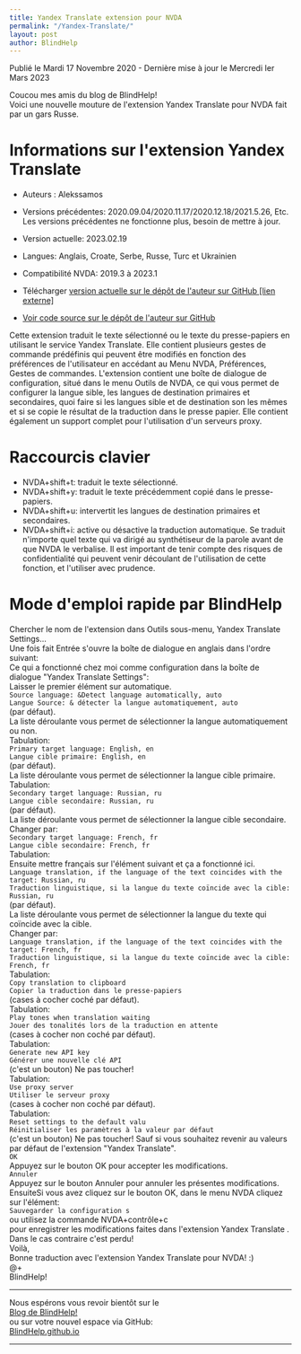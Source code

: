 ```yaml
---
title: Yandex Translate extension pour NVDA
permalink: "/Yandex-Translate/"
layout: post
author: BlindHelp
---
```


<footer>Publié le Mardi 17 Novembre 2020 - Dernière mise à jour le Mercredi Ier Mars 2023</footer>


Coucou mes amis du blog de BlindHelp!    
Voici une nouvelle mouture de l'extension Yandex Translate  pour NVDA fait  par un gars Russe.    

# Informations sur l'extension Yandex Translate #

* Auteurs : Alekssamos
* Versions précédentes: 2020.09.04/2020.11.17/2020.12.18/2021.5.26, Etc.    
Les versions précédentes ne fonctionne plus, besoin de mettre à jour.    
* Version actuelle: 2023.02.19

* Langues: Anglais, Croate, Serbe, Russe, Turc et Ukrainien
* Compatibilité NVDA: 2019.3 à 2023.1
* Télécharger [version actuelle sur le dépôt de l'auteur sur GitHub [lien externe]](https://nvda.es/files/get.php?file=yandextranslate)
* [Voir code source sur le dépôt de l'auteur sur GitHub](https://github.com/alekssamos/YandexTranslate)

Cette extension traduit le texte sélectionné ou le texte du presse-papiers en utilisant le service Yandex Translate. Elle contient plusieurs gestes de commande prédéfinis qui peuvent être modifiés en fonction des préférences de l'utilisateur en accédant au Menu  NVDA, Préférences, Gestes de commandes. L'extension contient une boîte de dialogue de configuration, situé dans le menu Outils de NVDA, ce qui vous permet de configurer la langue sible, les langues de destination primaires et secondaires, quoi faire si les langues sible et de destination son les mêmes et si se copie le résultat  de la traduction dans le presse papier. Elle contient également un support complet pour l'utilisation d'un serveurs proxy.    

# Raccourcis clavier #

* NVDA+shift+t: traduit le texte sélectionné.
* NVDA+shift+y: traduit le texte précédemment copié dans le presse-papiers.
* NVDA+shift+u: intervertit les langues de destination primaires et secondaires.
* NVDA+shift+i: active ou désactive la traduction automatique.  Se traduit n'importe quel texte qui va dirigé au synthétiseur de la parole avant de que NVDA le verbalise. Il est important de tenir compte des risques de confidentialité qui peuvent venir découlant de l'utilisation de cette fonction, et l'utiliser avec prudence.

# Mode d'emploi rapide par BlindHelp #

Chercher le nom de l'extension dans Outils sous-menu, Yandex Translate Settings...    
Une fois fait Entrée s'ouvre la boîte de dialogue en anglais dans l'ordre suivant:    
Ce qui a fonctionné chez moi comme configuration dans la boîte de dialogue "Yandex Translate Settings":    
Laisser le premier élément sur automatique.    
`Source language: &Detect language automatically, auto`    
`Langue Source: & détecter la langue automatiquement, auto`    
(par défaut).    
La liste déroulante vous permet de sélectionner la langue automatiquement ou non.    
Tabulation:    
`Primary target language: English, en`    
`Langue cible primaire: English, en`    
(par défaut).    
La liste déroulante vous permet de sélectionner la langue cible primaire.    
Tabulation:    
`Secondary target language: Russian, ru`    
`Langue cible secondaire: Russian, ru`    
(par défaut).    
La liste déroulante vous permet de sélectionner la langue cible secondaire.    
Changer par:    
`Secondary target language: French, fr`    
`Langue cible secondaire: French, fr`    
Tabulation:    
Ensuite mettre français sur l'élément suivant et ça a fonctionné ici.    
`Language translation, if the language of the text coincides with the target: Russian, ru`    
`Traduction linguistique, si la langue du texte coïncide avec la cible: Russian, ru`    
(par défaut).    
La liste déroulante vous permet de sélectionner la langue du texte qui coïncide avec la cible.    
Changer par:    
`Language translation, if the language of the text coincides with the target: French, fr`    
`Traduction linguistique, si la langue du texte coïncide avec la cible: French, fr`    
Tabulation:    
`Copy translation to clipboard`    
`Copier la traduction dans le presse-papiers`    
(cases à cocher coché par défaut).    
Tabulation:    
`Play tones when translation waiting`    
`Jouer des tonalités lors de la traduction en attente`    
(cases à cocher non coché par défaut).    
Tabulation:    
`Generate new API key`    
`Générer une nouvelle clé API`    
(c'est un bouton) Ne pas toucher!    
Tabulation:    
`Use proxy server`    
`Utiliser le serveur proxy`    
(cases à cocher non coché par défaut).    
Tabulation:    
`Reset settings to the default valu`    
`Réinitialiser les paramètres à la valeur par défaut`    
(c'est un bouton) Ne pas toucher! Sauf si vous souhaitez revenir au valeurs par défaut de l'extension "Yandex Translate".    
`OK`    
Appuyez sur le bouton OK pour accepter les modifications.    
`Annuler`    
Appuyez sur le bouton Annuler pour  annuler  les présentes modifications.    
EnsuiteSi vous avez cliquez sur le bouton OK, dans le menu NVDA cliquez sur l'élément:    
`Sauvegarder la configuration s`    
ou utilisez la commande NVDA+contrôle+c    
pour enregistrer les modifications faites dans l'extension Yandex Translate .    
Dans le cas contraire c'est perdu!    
Voilà,    
Bonne traduction avec  l'extension Yandex Translate pour NVDA! :)    
@+    
BlindHelp!    

---

Nous espérons vous revoir bientôt sur le      
[Blog de BlindHelp!](http://blindhelp.blogspot.fr/)                    
ou sur  votre nouvel espace via GitHub:                     
[BlindHelp.github.io](https://blindhelp.github.io)                    

---